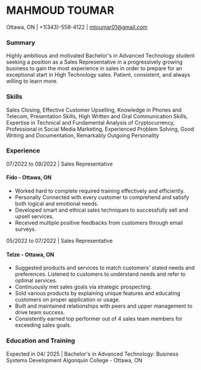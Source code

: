 # MAHMOUD TOUMAR
Ottawa, ON | +1(343)-558-4122 | mtoumar01@gmail.com
### Summary
Highly ambitious and motivated Bachelor's in Advanced Technology student seeking a position as a Sales Representative in a progressively growing business to gain the most experience in sales in order to prepare for an exceptional start in High Technology sales. Patient, consistent, and always willing to learn more.
### Skills
Sales Closing, Effective Customer Upselling, Knowledge in Phones and Telecom, Presentation Skills, High Written and Oral Communication Skills, Expertise in Technical and Fundamental Analysis of Cryptocurrency, Professional in Social Media Marketing, Experienced Problem Solving, Good Writing and Documentation, Remarkably Outgoing Personality
### Experience
07/2022 to 09/2022 | Sales Representative
#### Fido - Ottawa, ON
- Worked hard to complete required training effectively and efficiently.
- Personally Connected with every customer to comprehend and satisfy both logical and emotional needs.
- Developed smart and ethical sales techniques to successfully sell and upsell services.
- Received multiple positive feedbacks from customers through email surveys.

05/2022 to 07/2022 | Sales Representative
#### Telze - Ottawa, ON
- Suggested products and services to match customers' stated needs and preferences. Listened to customers to understand needs and refer to optimal services.
- Continuously met sales goals via strategic prospecting.
- Sold various products by explaining unique features and educating customers on proper application or usage.
- Built and maintained relationships with peers and upper management to drive team success.
- Consistently earned top performer out of 4 sales team members for exceeding sales goals.

### Education and Training
Expected in 04/ 2025 | Bachelor's in Advanced Technology: Business Systems Development
Algonquin College - Ottawa, ON
